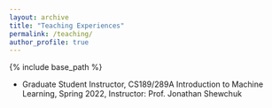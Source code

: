 ```yaml
---
layout: archive
title: "Teaching Experiences"
permalink: /teaching/
author_profile: true
---
```


{% include base_path %}

* Graduate Student Instructor, CS189/289A Introduction to Machine Learning, Spring 2022, Instructor: Prof. Jonathan Shewchuk
